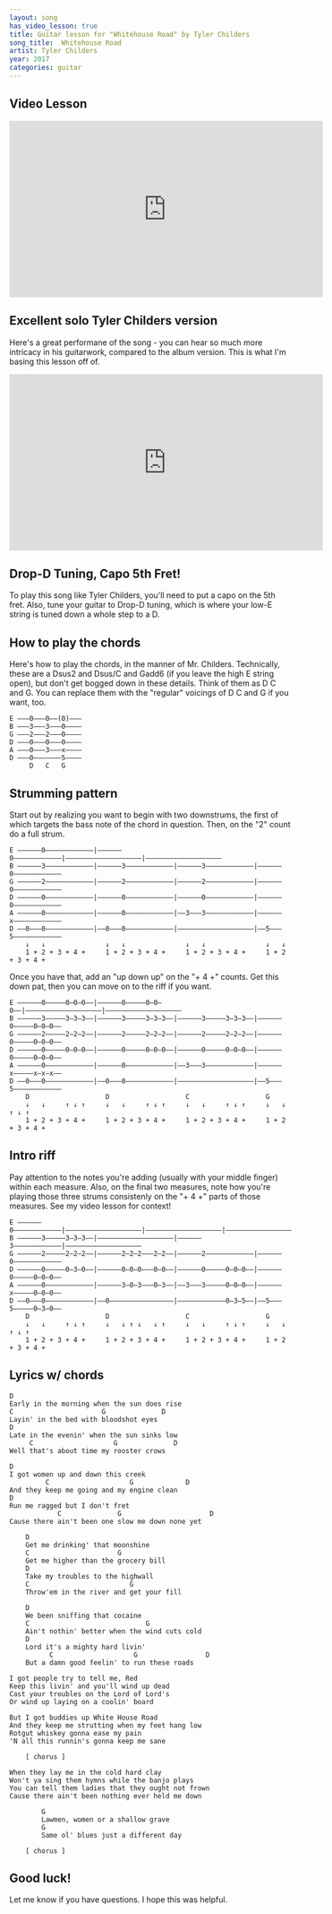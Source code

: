 ```yaml
---
layout: song
has_video_lesson: true
title: Guitar lesson for "Whitehouse Road" by Tyler Childers
song_title:  Whitehouse Road
artist: Tyler Childers
year: 2017
categories: guitar
---
```


## Video Lesson

<iframe width="560" height="315" src="https://www.youtube.com/embed/G_t7sCI53Fg" frameborder="0" allowfullscreen></iframe>

## Excellent solo Tyler Childers version

Here's a great performane of the song - you can hear so much more intricacy in his guitarwork, compared to the album version. This is what I'm basing this lesson off of.

<iframe width="560" height="315" src="https://www.youtube.com/embed/oOIJecsnaWg?rel=0" frameborder="0" gesture="media" allow="encrypted-media" allowfullscreen></iframe>

## Drop-D Tuning, Capo 5th Fret!

To play this song like Tyler Childers, you'll need to put a capo on the 5th fret. Also, tune your guitar to Drop-D tuning, which is where your low-E string is tuned down a whole step to a D.

## How to play the chords

Here's how to play the chords, in the manner of Mr. Childers. Technically, these are a Dsus2 and Dsus/C and Gadd6 (if you leave the high E string open), but don't get bogged down in these details. Think of them as D C and G. You can replace them with the "regular" voicings of D C and G if you want, too.

    E –––0–––0––(0)–––
    B –––3–––3–––0––––
    G –––2–––2–––0––––
    D –––0–––0–––0––––
    A –––0–––3–––x––––
    D –––0–––––––5––––
         D   C   G    

## Strumming pattern

Start out by realizing you want to begin with two downstrums, the first of which targets the bass note of the chord in question. Then, on the "2" count do a full strum.

    E ––––––0––––––––––––|––––––0––––––––––––|–––––––––––––––––––|–––––––––––––––––––
    B ––––––3––––––––––––|––––––3––––––––––––|––––––3––––––––––––|––––––0––––––––––––
    G ––––––2––––––––––––|––––––2––––––––––––|––––––2––––––––––––|––––––0––––––––––––
    D ––––––0––––––––––––|––––––0––––––––––––|––––––0––––––––––––|––––––0––––––––––––
    A ––––––0––––––––––––|––––––0––––––––––––|––3–––3––––––––––––|––––––x––––––––––––
    D ––0–––0––––––––––––|––0–––0––––––––––––|–––––––––––––––––––|––5–––5––––––––––––
        ↓   ↓               ↓   ↓               ↓   ↓               ↓   ↓
        1 + 2 + 3 + 4 +     1 + 2 + 3 + 4 +     1 + 2 + 3 + 4 +     1 + 2 + 3 + 4 +

Once you have that, add an "up down up" on the "+ 4 +" counts. Get this down pat, then you can move on to the riff if you want.

    E ––––––0–––––0–0–0––|––––––0–––––0–0–0––|–––––––––––––––––––|–––––––––––––––––––
    B ––––––3–––––3–3–3––|––––––3–––––3–3–3––|––––––3–––––3–3–3––|––––––0–––––0–0–0––
    G ––––––2–––––2–2–2––|––––––2–––––2–2–2––|––––––2–––––2–2–2––|––––––0–––––0–0–0––
    D ––––––0–––––0–0–0––|––––––0–––––0–0–0––|––––––0–––––0–0–0––|––––––0–––––0–0–0––
    A ––––––0––––––––––––|––––––0––––––––––––|––3–––3––––––––––––|––––––x–––––x–x–x––
    D ––0–––0––––––––––––|––0–––0––––––––––––|–––––––––––––––––––|––5–––5––––––––––––
        D                   D                   C                   G
        ↓   ↓     ↑ ↓ ↑     ↓   ↓     ↑ ↓ ↑     ↓   ↓     ↑ ↓ ↑     ↓   ↓     ↑ ↓ ↑
        1 + 2 + 3 + 4 +     1 + 2 + 3 + 4 +     1 + 2 + 3 + 4 +     1 + 2 + 3 + 4 +

## Intro riff

Pay attention to the notes you're adding (usually with your middle finger) within each measure. Also, on the final two measures, note how you're playing those three strums consistenly on the "+ 4 +" parts of those measures. See my video lesson for context!

    E ––––––0––––––––––––|–––––––––––––––––––|–––––––––––––––––––|–––––––––––––––––––
    B ––––––3–––––3–3–3––|–––––––––––––––––––|––––––3––––––––––––|–––––––––––––––––––
    G ––––––2–––––2–2–2––|––––––2–2–2–––2–2––|––––––2––––––––––––|––––––0––––––––––––
    D ––––––0–––––0–3–0––|––––––0–0–0–––0–0––|––––––0–––––0–0–0––|––––––0–––––0–0–0––
    A ––––––0––––––––––––|––––––3–0–3–––0–3––|––3–––3–––––0–0–0––|––––––x–––––0–0–0––
    D ––0–––0––––––––––––|––0––––––––––––––––|––––––––––––0–3–5––|––5–––5–––––0–3–0––
        D                   D                   C                   G
        ↓   ↓     ↑ ↓ ↑     ↓   ↓ ↑ ↓   ↓ ↑     ↓   ↓     ↑ ↓ ↑     ↓   ↓     ↑ ↓ ↑
        1 + 2 + 3 + 4 +     1 + 2 + 3 + 4 +     1 + 2 + 3 + 4 +     1 + 2 + 3 + 4 +

## Lyrics w/ chords

    D
    Early in the morning when the sun does rise
    C                      G              D
    Layin' in the bed with bloodshot eyes
    D
    Late in the evenin' when the sun sinks low
         C                    G              D
    Well that's about time my rooster crows

    D
    I got women up and down this creek
             C                    G             D
    And they keep me going and my engine clean
    D
    Run me ragged but I don't fret
                C              G                      D
    Cause there ain't been one slow me down none yet

        D
        Get me drinking' that moonshine
        C                      G
        Get me higher than the grocery bill
        D
        Take my troubles to the highwall
        C                         G
        Throw'em in the river and get your fill

        D
        We been sniffing that cocaine
        C                             G
        Ain't nothin' better when the wind cuts cold
        D
        Lord it's a mighty hard livin'
              C                    G                 D
        But a damn good feelin' to run these roads

    I got people try to tell me, Red
    Keep this livin' and you'll wind up dead
    Cast your troubles on the Lord of Lord's
    Or wind up laying on a coolin' board

    But I got buddies up White House Road
    And they keep me strutting when my feet hang low
    Rotgut whiskey gonna ease my pain
    'N all this runnin's gonna keep me sane

        [ chorus ]

    When they lay me in the cold hard clay
    Won't ya sing them hymns while the banjo plays
    You can tell them ladies that they ought not frown
    Cause there ain't been nothing ever held me down

            G
            Lawmen, women or a shallow grave
            G
            Same ol' blues just a different day

        [ chorus ]

## Good luck!

Let me know if you have questions. I hope this was helpful.
